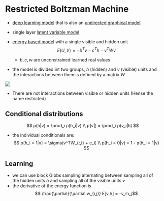 # Restricted Boltzman Machine

* [deep learning model](neural_networks.md) that is also an [undirected graphical model](markov_random_fields.md).
* single layer [latent variable model](latent_variable_models.md)
* [energy based model](energy_based_models.md) with a single visible and hidden unit
    $$
    E(U,V) = -b^Tv - c^Th - v^TWv
    $$
    * $b,c,w$ are unconstrained learned real values

* the model is divided int two groups, $h$ (hidden) and $v$ (visible) units and the interactions between them is defined by a matrix $W$

![](../.images/machine_learning/restricted_boltzman_machine.png)
  * There are not interactions between visible or hidden units (Hense the name restricted)

## Conditional distributions

$$
p(h|v) = \prod_i p(h_i|v) \\
p(v|) = \prod_i p(v_i|h) 
$$

* the individual conditionals are:
    $$
    p(h_i = 1|v) = \sigma(v^TW_{:,i} + c_i) \\
    p(h_i = 0|v) = 1 - p(h_i = 1|v)
    $$

## Learning
* we can use block Gibbs sampling alternating between sampling all of the hidden units $h$ and sampling all of the visible units $v$ 
* the derivative of the energy function is 
  $$ \frac{\partial}{\partial w_{i,j}} E[v,h] = -v_ih_j$$